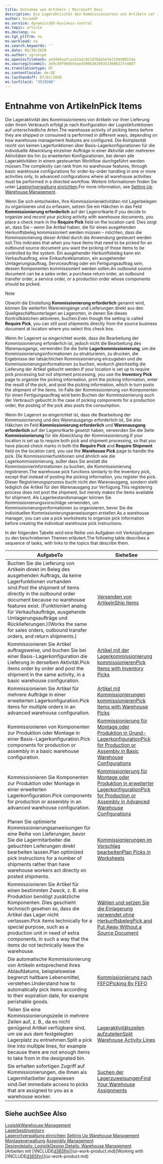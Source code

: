 ```yaml
---
title: Entnahme von Artikeln | Microsoft Docs
description: Die Lageraktivität des Kommissionierens von Artikeln vor ihrer Lieferung oder ihrem Verbrauch erfolgt je nach Konfiguration der Logistikfunktionen auf unterschiedliche Arten. Die Komplexität der Einrichtung reicht von keinen Lagerfunktionen über grundlegende Lagerfunktionen für die individuelle Abwicklung einzelner Aufträge in einer Aktivität oder mehreren Aktivitäten bis hin zu erweiterten Konfigurationen, bei denen alle Lageraktivitäten in einem gesteuerten Workflow durchgeführt werden müssen.
author: SorenGP
ms.service: dynamics365-business-central
ms.topic: article
ms.devlang: na
ms.tgt_pltfrm: na
ms.workload: na
ms.search.keywords: ''
ms.date: 06/30/2020
ms.author: sgroespe
ms.openlocfilehash: a19496eafcacb3a2c021d78da5e5b7130300154a
ms.sourcegitcommit: 3e9c89f90db5eaed599630299353300621fe4007
ms.translationtype: HT
ms.contentlocale: de-DE
ms.lasthandoff: 07/01/2020
ms.locfileid: "3529288"
---
```

# <a name="pick-items"></a><span data-ttu-id="1c7e8-104">Entnahme von Artikeln</span><span class="sxs-lookup"><span data-stu-id="1c7e8-104">Pick Items</span></span>

<span data-ttu-id="1c7e8-105">Die Lageraktivität des Kommissionierens von Artikeln vor ihrer Lieferung oder ihrem Verbrauch erfolgt je nach Konfiguration der Logistikfunktionen auf unterschiedliche Arten.</span><span class="sxs-lookup"><span data-stu-id="1c7e8-105">The warehouse activity of picking items before they are shipped or consumed is performed in different ways, depending on how warehouse management features are configured.</span></span> <span data-ttu-id="1c7e8-106">Die Komplexität reicht von keinen Lagerfunktionen über Basis-Lagerkonfigurationen für die individuelle Abwicklung einzelner Aufträge in einer Aktivität oder mehreren Aktivitäten bis hin zu erweiterten Konfigurationen, bei denen alle Lageraktivitäten in einem gesteuerten Workflow durchgeführt werden müssen.</span><span class="sxs-lookup"><span data-stu-id="1c7e8-106">The complexity can rank from no warehouse features, through basic warehouse configurations for order-by-order handling in one or more activities only, to advanced configurations where all warehouse activities must be performed in a directed workflow.</span></span> <span data-ttu-id="1c7e8-107">Weitere Informationen finden Sie unter [Lagerortverwaltung einrichten](warehouse-setup-warehouse.md).</span><span class="sxs-lookup"><span data-stu-id="1c7e8-107">For more information, see [Setting Up Warehouse Management](warehouse-setup-warehouse.md).</span></span>

<span data-ttu-id="1c7e8-108">Wenn Sie sich entscheiden, Ihre Kommissionieraktivitäten mit Lagerbelegen zu organisieren und zu erfassen, setzen Sie ein Häkchen in das Feld **Kommissionierung erforderlich** auf der Lagerortkarte.</span><span class="sxs-lookup"><span data-stu-id="1c7e8-108">If you decide to organize and record your picking activity with warehouse documents, you place a check mark in the **Require Pick** field on the location card.</span></span> <span data-ttu-id="1c7e8-109">Dies zeigt an, dass Sie – wenn Sie Artikel haben, die für einen ausgehenden Herkunftsbeleg kommissioniert werden müssen – möchten, dass die Kommissionierung dieser Artikel durch die Anwendung gesteuert werden soll.</span><span class="sxs-lookup"><span data-stu-id="1c7e8-109">This indicates that when you have items that need to be picked for an outbound source document you want the picking of those items to be controlled by the system.</span></span> <span data-ttu-id="1c7e8-110">Ein ausgehender Herkunftsbeleg kann ein Verkaufsauftrag, eine Einkaufsreklamation, ein ausgehender Umlagerungsauftrag, Serviceauftrag oder ein Fertigungsauftrag sein, dessen Komponenten kommissioniert werden sollen.</span><span class="sxs-lookup"><span data-stu-id="1c7e8-110">An outbound source document can be a sales order, a purchase return order, an outbound transfer order, a service order, or a production order whose components should be picked.</span></span>

> [!NOTE]
> <span data-ttu-id="1c7e8-111">Obwohl die Einstellung **Kommissionierung erforderlich** genannt wird, können Sie weiterhin Wareneingänge und Lieferungen direkt aus den Quellgeschäftsunterlagen an Lagerorten, in denen Sie dieses Kontrollkästchen aktivieren, buchen.</span><span class="sxs-lookup"><span data-stu-id="1c7e8-111">Even though the setting is called **Require Pick**, you can still post shipments directly from the source business document at location where you select this check box.</span></span>

<span data-ttu-id="1c7e8-112">Wenn Ihr Lagerort so eingerichtet wurde, dass die Bearbeitung der Kommissionierung erforderlich ist, jedoch nicht die Bearbeitung des Warenausgangs, verwenden Sie die Seite **Lagerkommissionierung**, um die Kommissionierungsinformationen zu strukturieren, zu drucken, die Ergebnisse der tatsächlichen Kommissionierung einzugeben und die Kommissionierungsinformationen zu buchen, wodurch gleichzeitig die Lieferung der Artikel gebucht werden.</span><span class="sxs-lookup"><span data-stu-id="1c7e8-112">If your location is set up to require pick processing but not shipment processing, you use the **Inventory Pick** page to organize the picking information, print the picking information, enter the result of the pick, and post the picking information, which in turn posts the shipment of the items.</span></span> <span data-ttu-id="1c7e8-113">Im Falle der Kommissionierung von Komponenten für einen Fertigungsauftrag wird beim Buchen der Kommissionierung auch der Verbrauch gebucht.</span><span class="sxs-lookup"><span data-stu-id="1c7e8-113">In the case of picking components for a production order, the posting of the pick also posts the consumption.</span></span>

<span data-ttu-id="1c7e8-114">Wenn Ihr Lagerort so eingerichtet ist, dass die Bearbeitung der Kommissionierung und des Warenausgangs erforderlich ist, Sie also Häkchen im Feld **Kommissionierung erforderlich** und **Warenausgang erforderlich** auf der Lagerortkarte gesetzt haben, verwenden Sie die Seite **Kommissionierung** für die Abwicklung der Kommissionierung.</span><span class="sxs-lookup"><span data-stu-id="1c7e8-114">If your location is set up to require both pick and shipment processing, so that you have placed check marks in both the **Require Pick** and **Require Shipment** field on the location card, you use the **Warehouse Pick** page to handle the pick.</span></span> <span data-ttu-id="1c7e8-115">Die Kommissionierfunktionen sind ähnlich wie die Lagerkommissionierung, außer dass Sie anstatt die Kommissionierinformationen zu buchen, die Kommissionierung registrieren.</span><span class="sxs-lookup"><span data-stu-id="1c7e8-115">The warehouse pick functions similarly to the inventory pick, except that instead of posting the picking information, you register the pick.</span></span> <span data-ttu-id="1c7e8-116">Dieser Registrierungsprozess bucht nicht den Warenausgang, sondern stellt lediglich die Artikel für den Warenausgang zur Verfügung.</span><span class="sxs-lookup"><span data-stu-id="1c7e8-116">This registering process does not post the shipment, but merely makes the items available for shipment.</span></span> <span data-ttu-id="1c7e8-117">Als Lagerbestandsmanager können Sie Kommissionierungsvorschläge verwenden, um Kommissionierungsinformationen zu organisieren, bevor Sie die individuellen Kommissionierungsanweisungen erstellen.</span><span class="sxs-lookup"><span data-stu-id="1c7e8-117">As a warehouse manager, you can use a pick worksheets to organize pick information before creating the individual warehouse pick instructions.</span></span>

<span data-ttu-id="1c7e8-118">In der folgenden Tabelle wird eine Reihe von Aufgaben mit Verknüpfungen zu den beschriebenen Themen erläutert.</span><span class="sxs-lookup"><span data-stu-id="1c7e8-118">The following table describes a sequence of tasks, with links to the topics that describe them.</span></span>   

|<span data-ttu-id="1c7e8-119">**Aufgabe**</span><span class="sxs-lookup"><span data-stu-id="1c7e8-119">**To**</span></span>|<span data-ttu-id="1c7e8-120">**Siehe**</span><span class="sxs-lookup"><span data-stu-id="1c7e8-120">**See**</span></span>|
|------------|-------------|  
|<span data-ttu-id="1c7e8-121">Buchen Sie die Lieferung von Artikeln direkt im Beleg des ausgehenden Auftrags, da keine Lagerfunktionen vorhanden sind.</span><span class="sxs-lookup"><span data-stu-id="1c7e8-121">Post the shipment of items directly in the outbound order document because no warehouse features exist.</span></span> <span data-ttu-id="1c7e8-122">(Funktioniert analog für Verkaufsaufträge, ausgehende Umlagerungsaufträge und Rücklieferungen.)</span><span class="sxs-lookup"><span data-stu-id="1c7e8-122">(Works the same for sales orders, outbound transfer orders, and return shipments.)</span></span>|[<span data-ttu-id="1c7e8-123">Versenden von Artikeln</span><span class="sxs-lookup"><span data-stu-id="1c7e8-123">Ship Items</span></span>](warehouse-how-ship-items.md)|  
|<span data-ttu-id="1c7e8-124">Kommissionieren Sie Artikel auftragsweise, und buchen Sie bei einer Basis-Lagerkonfiguration die Lieferung in derselben Aktivität.</span><span class="sxs-lookup"><span data-stu-id="1c7e8-124">Pick items order by order and post the shipment in the same activity, in a basic warehouse configuration.</span></span>|[<span data-ttu-id="1c7e8-125">Artikel mit der Lagerkommissionierung kommissionieren</span><span class="sxs-lookup"><span data-stu-id="1c7e8-125">Pick Items with Inventory Picks</span></span>](warehouse-how-to-pick-items-with-inventory-picks.md)|
|<span data-ttu-id="1c7e8-126">Kommissionieren Sie Artikel für mehrere Aufträge in einer erweiterten Lagerkonfiguration.</span><span class="sxs-lookup"><span data-stu-id="1c7e8-126">Pick items for multiple orders in an advanced warehouse configuration.</span></span>|[<span data-ttu-id="1c7e8-127">Artikel mit Kommissionierungen kommissionieren</span><span class="sxs-lookup"><span data-stu-id="1c7e8-127">Pick Items with Warehouse Picks</span></span>](warehouse-how-to-pick-items-for-warehouse-shipment.md)|  
|<span data-ttu-id="1c7e8-128">Kommissionieren von Komponenten zur Produktion oder Montage in einer Basis-Lagerkonfiguration.</span><span class="sxs-lookup"><span data-stu-id="1c7e8-128">Pick components for production or assembly in a basic warehouse configuration.</span></span>|[<span data-ttu-id="1c7e8-129">Kommissionierung für Montage oder Produktion in Grund-Lagerkonfiguration</span><span class="sxs-lookup"><span data-stu-id="1c7e8-129">Pick for Production or Assembly in Basic Warehouse Configurations</span></span>](warehouse-how-to-pick-for-production.md)|
|<span data-ttu-id="1c7e8-130">Kommissionieren Sie Komponenten zur Produktion oder Montage in einer erweiterten Lagerkonfiguration.</span><span class="sxs-lookup"><span data-stu-id="1c7e8-130">Pick components for production or assembly in an advanced warehouse configuration.</span></span>|[<span data-ttu-id="1c7e8-131">Kommissionierung für Montage oder Produktion in erweiterter Lagerkonfiguration</span><span class="sxs-lookup"><span data-stu-id="1c7e8-131">Pick for Production or Assembly in Advanced Warehouse Configurations</span></span>](warehouse-how-to-pick-for-internal-operations-in-advanced-warehousing.md)|  
|<span data-ttu-id="1c7e8-132">Planen Sie optimierte Kommissionierungsanweisungen für eine Reihe von Lieferungen, bevor Sie die Lagermitarbeiter die gebuchten Lieferungen direkt bearbeiten lassen.</span><span class="sxs-lookup"><span data-stu-id="1c7e8-132">Plan optimized pick instructions for a number of shipments rather than have warehouse workers act directly on posted shipments.</span></span>|[<span data-ttu-id="1c7e8-133">Kommissionierungen im Vorschlag bearbeiten</span><span class="sxs-lookup"><span data-stu-id="1c7e8-133">Plan Picks in Worksheets</span></span>](warehouse-how-to-plan-picks-in-worksheets.md)|  
|<span data-ttu-id="1c7e8-134">Kommissionieren Sie Artikel für einen bestimmten Zweck, z. B. eine Produktion benötigt zusätzliche Komponenten. Dies geschieht technisch gesehen so, dass die Artikel das Lager nicht verlassen.</span><span class="sxs-lookup"><span data-stu-id="1c7e8-134">Pick items technically for a special purpose, such as a production unit in need of extra components, in such a way that the items do not technically leave the warehouse.</span></span>|[<span data-ttu-id="1c7e8-135">Wählen und setzen Sie die Einlagerung verwendet ohne Herkunftsbeleg</span><span class="sxs-lookup"><span data-stu-id="1c7e8-135">Pick and Put Away Without a Source Document</span></span>](warehouse-how-to-create-put-aways-from-internal-put-aways.md)|
|<span data-ttu-id="1c7e8-136">Die automatische Kommissionierung von Artikeln entsprechend ihres Ablaufdatums, beispielsweise begrenzt haltbare Lebensmittel, verstehen.</span><span class="sxs-lookup"><span data-stu-id="1c7e8-136">Understand how to automatically pick items according to their expiration date, for example perishable goods.</span></span>|[<span data-ttu-id="1c7e8-137">Kommissionierung nach FEFO</span><span class="sxs-lookup"><span data-stu-id="1c7e8-137">Picking By FEFO</span></span>](warehouse-picking-by-fefo.md)|
|<span data-ttu-id="1c7e8-138">Teilen Sie eine Kommissionierungszeile in mehrere Zeilen auf, z. B., da es nicht genügend Artikel verfügbare sind, um sie aus dem festgelegten Lagerplatz zu entnehmen.</span><span class="sxs-lookup"><span data-stu-id="1c7e8-138">Split a pick line into multiple lines, for example because there are not enough items to take from in the designated bin.</span></span>|[<span data-ttu-id="1c7e8-139">Lageraktivitätszeilen aufzuteilen</span><span class="sxs-lookup"><span data-stu-id="1c7e8-139">Split Warehouse Activity Lines</span></span>](warehouse-how-to-split-warehouse-activity-lines.md)|
|<span data-ttu-id="1c7e8-140">Sie erhalten sofortigen Zugriff auf Kommissionierungen, die Ihnen als Lagermitarbeiter zugewiesen sind.</span><span class="sxs-lookup"><span data-stu-id="1c7e8-140">Get immediate access to picks that are assigned to you as a warehouse worker.</span></span>|[<span data-ttu-id="1c7e8-141">Suchen der Lagerzuweisungen</span><span class="sxs-lookup"><span data-stu-id="1c7e8-141">Find Your Warehouse Assignments</span></span>](warehouse-how-to-find-your-warehouse-assignments.md)|  

## <a name="see-also"></a><span data-ttu-id="1c7e8-142">Siehe auch</span><span class="sxs-lookup"><span data-stu-id="1c7e8-142">See Also</span></span>  
[<span data-ttu-id="1c7e8-143">Logistik</span><span class="sxs-lookup"><span data-stu-id="1c7e8-143">Warehouse Management</span></span>](warehouse-manage-warehouse.md)  
[<span data-ttu-id="1c7e8-144">Lagerbest</span><span class="sxs-lookup"><span data-stu-id="1c7e8-144">Inventory</span></span>](inventory-manage-inventory.md)  
<span data-ttu-id="1c7e8-145">[Lagerortverwaltung einrichten](warehouse-setup-warehouse.md)   </span><span class="sxs-lookup"><span data-stu-id="1c7e8-145">[Setting Up Warehouse Management](warehouse-setup-warehouse.md)   </span></span>  
<span data-ttu-id="1c7e8-146">[Montageverwaltung](assembly-assemble-items.md)  </span><span class="sxs-lookup"><span data-stu-id="1c7e8-146">[Assembly Management](assembly-assemble-items.md)  </span></span>  
[<span data-ttu-id="1c7e8-147">Designdetails: Logistik</span><span class="sxs-lookup"><span data-stu-id="1c7e8-147">Design Details: Warehouse Management</span></span>](design-details-warehouse-management.md)  
<span data-ttu-id="1c7e8-148">[Arbeiten mit [!INCLUDE[d365fin](includes/d365fin_md.md)]](ui-work-product.md)</span><span class="sxs-lookup"><span data-stu-id="1c7e8-148">[Working with [!INCLUDE[d365fin](includes/d365fin_md.md)]](ui-work-product.md)</span></span>
